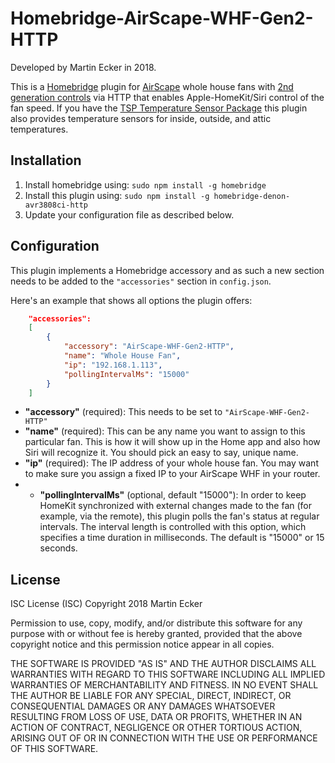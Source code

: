 # Homebridge-AirScape-WHF-Gen2-HTTP

Developed by Martin Ecker in 2018.

This is a [Homebridge](https://github.com/nfarina/homebridge) plugin for [AirScape](http://www.airscapefans.com/) whole house fans with [2nd generation controls](https://usa.denon.com/us/product/hometheater/receivers/avr3808ci) via HTTP that enables Apple-HomeKit/Siri control of the fan speed. If you have the [TSP Temperature Sensor Package](http://www.airscapefans.com/learn-about/tsp-explained.php) this plugin also provides temperature sensors for inside, outside, and attic temperatures.

## Installation

1. Install homebridge using: `sudo npm install -g homebridge`
1. Install this plugin using: `sudo npm install -g homebridge-denon-avr3808ci-http`
1. Update your configuration file as described below.

## Configuration

This plugin implements a Homebridge accessory and as such a new section needs to be added to the `"accessories"` section in `config.json`.

Here's an example that shows all options the plugin offers:

```json
    "accessories":
    [
        {
            "accessory": "AirScape-WHF-Gen2-HTTP",
            "name": "Whole House Fan",
            "ip": "192.168.1.113",
            "pollingIntervalMs": "15000"
        }
    ]
```

* **"accessory"** (required): This needs to be set to `"AirScape-WHF-Gen2-HTTP"`
* **"name"** (required): This can be any name you want to assign to this particular fan. This is how it will show up in the Home app and also how Siri will recognize it. You should pick an easy to say, unique name.
* **"ip"** (required): The IP address of your whole house fan. You may want to make sure you assign a fixed IP to your AirScape WHF in your router.
* * **"pollingIntervalMs"** (optional, default "15000"): In order to keep HomeKit synchronized with external changes made to the fan (for example, via the remote), this plugin polls the fan's status at regular intervals. The interval length is controlled with this option, which specifies a time duration in milliseconds. The default is "15000" or 15 seconds.

## License

ISC License (ISC)
Copyright 2018 Martin Ecker

Permission to use, copy, modify, and/or distribute this software for any purpose with or without fee is hereby granted, provided that the above copyright notice and this permission notice appear in all copies.

THE SOFTWARE IS PROVIDED "AS IS" AND THE AUTHOR DISCLAIMS ALL WARRANTIES WITH REGARD TO THIS SOFTWARE INCLUDING ALL IMPLIED WARRANTIES OF MERCHANTABILITY AND FITNESS. IN NO EVENT SHALL THE AUTHOR BE LIABLE FOR ANY SPECIAL, DIRECT, INDIRECT, OR CONSEQUENTIAL DAMAGES OR ANY DAMAGES WHATSOEVER RESULTING FROM LOSS OF USE, DATA OR PROFITS, WHETHER IN AN ACTION OF CONTRACT, NEGLIGENCE OR OTHER TORTIOUS ACTION, ARISING OUT OF OR IN CONNECTION WITH THE USE OR PERFORMANCE OF THIS SOFTWARE.